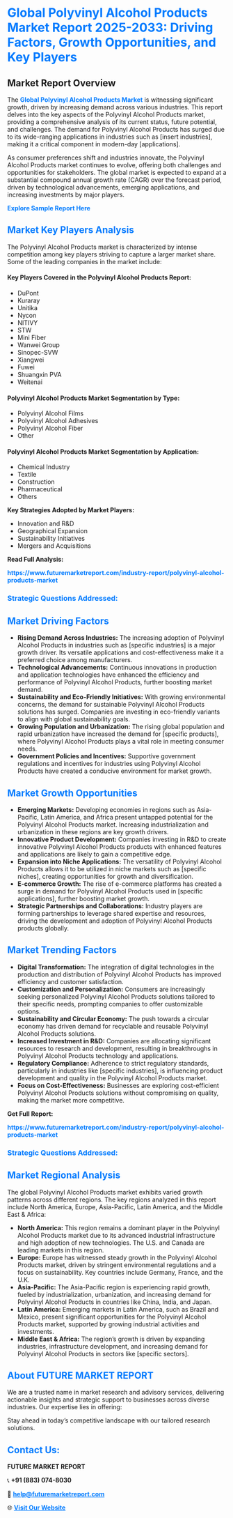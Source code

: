 <h1 style="color: #007BFF;">Global Polyvinyl Alcohol Products Market Report 2025-2033: Driving Factors, Growth Opportunities, and Key Players</h1>

<section id="overview">
<h2>Market Report Overview</h2>
<p>The <a href="https://www.futuremarketreport.com/industry-report/polyvinyl-alcohol-products-market" style="color: #007BFF; text-decoration: none;"><strong>Global Polyvinyl Alcohol Products Market</strong></a> is witnessing significant growth, driven by increasing demand across various industries. This report delves into the key aspects of the Polyvinyl Alcohol Products market, providing a comprehensive analysis of its current status, future potential, and challenges. The demand for Polyvinyl Alcohol Products has surged due to its wide-ranging applications in industries such as [insert industries], making it a critical component in modern-day [applications].</p>
<p>As consumer preferences shift and industries innovate, the Polyvinyl Alcohol Products market continues to evolve, offering both challenges and opportunities for stakeholders. The global market is expected to expand at a substantial compound annual growth rate (CAGR) over the forecast period, driven by technological advancements, emerging applications, and increasing investments by major players.</p>
</section>

<section id="overview">
<p><a href="https://www.futuremarketreport.com/request-sample/reportId=88874" style="color: #007BFF; text-decoration: none;"><strong>Explore Sample Report Here</strong></a></p>
</section>

<section id="key-players">
<h2 style="color: #007BFF;">Market Key Players Analysis</h2>
<p>The Polyvinyl Alcohol Products market is characterized by intense competition among key players striving to capture a larger market share. Some of the leading companies in the market include:</p>
<h4>Key Players Covered in the Polyvinyl Alcohol Products Report:</h4>
<ul><li>DuPont</li><li>Kuraray</li><li>Unitika</li><li>Nycon</li><li>NITIVY</li><li>STW</li><li>Mini Fiber</li><li>Wanwei Group</li><li>Sinopec-SVW</li><li>Xiangwei</li><li>Fuwei</li><li>Shuangxin PVA</li><li>Weitenai</li></ul>
<h4>Polyvinyl Alcohol Products Market Segmentation by Type:</h4>
<ul><li>Polyvinyl Alcohol Films</li><li>Polyvinyl Alcohol Adhesives</li><li>Polyvinyl Alcohol Fiber</li><li>Other</li></ul>

<h4>Polyvinyl Alcohol Products Market Segmentation by Application:</h4>
<ul><li>Chemical Industry</li><li>Textile</li><li>Construction</li><li>Pharmaceutical</li><li>Others</li></ul>
<p><strong>Key Strategies Adopted by Market Players:</strong></p>
<ul>
<li>Innovation and R&D</li>
<li>Geographical Expansion</li>
<li>Sustainability Initiatives</li>
<li>Mergers and Acquisitions</li>
</ul>
</section>

<section>
<p><strong>Read Full Analysis: </strong></p><a href="https://www.futuremarketreport.com/industry-report/polyvinyl-alcohol-products-market" style="color: #007BFF; text-decoration: none;"><strong>https://www.futuremarketreport.com/industry-report/polyvinyl-alcohol-products-market</strong></a>
<h3 style="color: #007BFF;">Strategic Questions Addressed:</h3>
</section>

<section id="driving-factors">
<h2 style="color: #007BFF;">Market Driving Factors</h2>
<ul>
<li><strong>Rising Demand Across Industries:</strong> The increasing adoption of Polyvinyl Alcohol Products in industries such as [specific industries] is a major growth driver. Its versatile applications and cost-effectiveness make it a preferred choice among manufacturers.</li>
<li><strong>Technological Advancements:</strong> Continuous innovations in production and application technologies have enhanced the efficiency and performance of Polyvinyl Alcohol Products, further boosting market demand.</li>
<li><strong>Sustainability and Eco-Friendly Initiatives:</strong> With growing environmental concerns, the demand for sustainable Polyvinyl Alcohol Products solutions has surged. Companies are investing in eco-friendly variants to align with global sustainability goals.</li>
<li><strong>Growing Population and Urbanization:</strong> The rising global population and rapid urbanization have increased the demand for [specific products], where Polyvinyl Alcohol Products plays a vital role in meeting consumer needs.</li>
<li><strong>Government Policies and Incentives:</strong> Supportive government regulations and incentives for industries using Polyvinyl Alcohol Products have created a conducive environment for market growth.</li>
</ul>
</section>

<section id="growth-opportunities">
<h2 style="color: #007BFF;">Market Growth Opportunities</h2>
<ul>
<li><strong>Emerging Markets:</strong> Developing economies in regions such as Asia-Pacific, Latin America, and Africa present untapped potential for the Polyvinyl Alcohol Products market. Increasing industrialization and urbanization in these regions are key growth drivers.</li>
<li><strong>Innovative Product Development:</strong> Companies investing in R&D to create innovative Polyvinyl Alcohol Products products with enhanced features and applications are likely to gain a competitive edge.</li>
<li><strong>Expansion into Niche Applications:</strong> The versatility of Polyvinyl Alcohol Products allows it to be utilized in niche markets such as [specific niches], creating opportunities for growth and diversification.</li>
<li><strong>E-commerce Growth:</strong> The rise of e-commerce platforms has created a surge in demand for Polyvinyl Alcohol Products used in [specific applications], further boosting market growth.</li>
<li><strong>Strategic Partnerships and Collaborations:</strong> Industry players are forming partnerships to leverage shared expertise and resources, driving the development and adoption of Polyvinyl Alcohol Products products globally.</li>
</ul>
</section>

<section id="trending-factors">
<h2 style="color: #007BFF;">Market Trending Factors</h2>
<ul>
<li><strong>Digital Transformation:</strong> The integration of digital technologies in the production and distribution of Polyvinyl Alcohol Products has improved efficiency and customer satisfaction.</li>
<li><strong>Customization and Personalization:</strong> Consumers are increasingly seeking personalized Polyvinyl Alcohol Products solutions tailored to their specific needs, prompting companies to offer customizable options.</li>
<li><strong>Sustainability and Circular Economy:</strong> The push towards a circular economy has driven demand for recyclable and reusable Polyvinyl Alcohol Products solutions.</li>
<li><strong>Increased Investment in R&D:</strong> Companies are allocating significant resources to research and development, resulting in breakthroughs in Polyvinyl Alcohol Products technology and applications.</li>
<li><strong>Regulatory Compliance:</strong> Adherence to strict regulatory standards, particularly in industries like [specific industries], is influencing product development and quality in the Polyvinyl Alcohol Products market.</li>
<li><strong>Focus on Cost-Effectiveness:</strong> Businesses are exploring cost-efficient Polyvinyl Alcohol Products solutions without compromising on quality, making the market more competitive.</li>
</ul>
</section>

<section>
<p><strong>Get Full Report: </strong></p><a href="https://www.futuremarketreport.com/industry-report/polyvinyl-alcohol-products-market" style="color: #007BFF; text-decoration: none;"><strong>https://www.futuremarketreport.com/industry-report/polyvinyl-alcohol-products-market</strong></a>
<h3 style="color: #007BFF;">Strategic Questions Addressed:</h3>
</section>


<section id="regional-analysis">
<h2 style="color: #007BFF;">Market Regional Analysis</h2>
<p>The global Polyvinyl Alcohol Products market exhibits varied growth patterns across different regions. The key regions analyzed in this report include North America, Europe, Asia-Pacific, Latin America, and the Middle East & Africa:</p>
<ul>
<li><strong>North America:</strong> This region remains a dominant player in the Polyvinyl Alcohol Products market due to its advanced industrial infrastructure and high adoption of new technologies. The U.S. and Canada are leading markets in this region.</li>
<li><strong>Europe:</strong> Europe has witnessed steady growth in the Polyvinyl Alcohol Products market, driven by stringent environmental regulations and a focus on sustainability. Key countries include Germany, France, and the U.K.</li>
<li><strong>Asia-Pacific:</strong> The Asia-Pacific region is experiencing rapid growth, fueled by industrialization, urbanization, and increasing demand for Polyvinyl Alcohol Products in countries like China, India, and Japan.</li>
<li><strong>Latin America:</strong> Emerging markets in Latin America, such as Brazil and Mexico, present significant opportunities for the Polyvinyl Alcohol Products market, supported by growing industrial activities and investments.</li>
<li><strong>Middle East & Africa:</strong> The region’s growth is driven by expanding industries, infrastructure development, and increasing demand for Polyvinyl Alcohol Products in sectors like [specific sectors].</li>
</ul>
</section>

<footer>
<h2 style="color: #007BFF;">About FUTURE MARKET REPORT</h2>
<p>We are a trusted name in market research and advisory services, delivering actionable insights and strategic support to businesses across diverse industries. Our expertise lies in offering:</p>

<p>Stay ahead in today’s competitive landscape with our tailored research solutions.</p>

<h2 style="color: #007BFF;">Contact Us:</h2>
<p><strong>FUTURE MARKET REPORT</strong></p>
<p>📞 <strong>+91 (883) 074-8030</strong></p>
<p>📧 <strong><a href="mailto:help@futuremarketreport.com" style="color: #007BFF;">help@futuremarketreport.com</a></strong></p>
<p>🌐 <strong><a href="https://www.futuremarketreport.com/" style="color: #007BFF;">Visit Our Website</a></strong></p>
</footer>